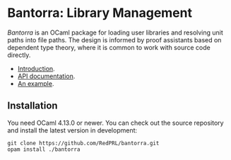 # Bantorra: Library Management

_Bantorra_ is an OCaml package for loading user libraries and resolving unit paths into file paths. The design is informed by proof assistants based on dependent type theory, where it is common to work with source code directly.

- [Introduction](https://RedPRL.org/bantorra/bantorra).
- [API documentation](https://RedPRL.org/bantorra/bantorra/Bantorra).
- [An example](test/Example.ml).

## Installation

You need OCaml 4.13.0 or newer. You can check out the source repository and install the latest version in development:
```
git clone https://github.com/RedPRL/bantorra.git
opam install ./bantorra
```
